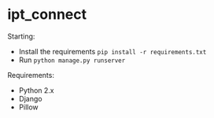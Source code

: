 # ipt_connect


Starting:
* Install the requirements `pip install -r requirements.txt`
* Run `python manage.py runserver`


Requirements:
- Python 2.x
- Django
- Pillow